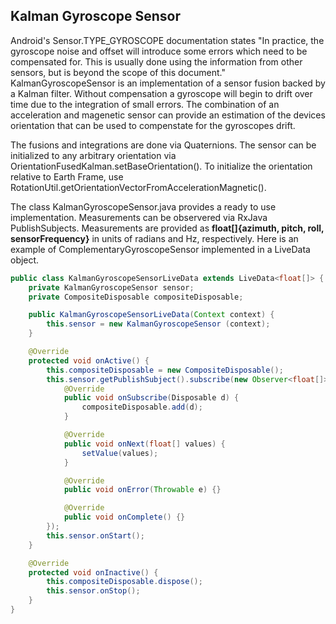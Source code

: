 ## Kalman Gyroscope Sensor

Android's Sensor.TYPE_GYROSCOPE documentation states "In practice, the gyroscope noise and offset will introduce some errors which need to be compensated for. This is usually done using the information from other sensors, but is beyond the scope of this document." KalmanGyroscopeSensor is an implementation of a sensor fusion backed by a Kalman filter. Without compensation a gyroscope will begin to drift over time due to the integration of small errors. The combination of an acceleration and magenetic sensor can provide an estimation of the devices orientation that can be used to compenstate for the gyroscopes drift.

The fusions and integrations are done via Quaternions. The sensor can be initialized to any arbitrary orientation via OrientationFusedKalman.setBaseOrientation(). To initialize the orientation relative to Earth Frame, use RotationUtil.getOrientationVectorFromAccelerationMagnetic().

The class KalmanGyroscopeSensor.java provides a ready to use implementation. Measurements can be observered via RxJava PublishSubjects. Measurements are provided as **float[]{azimuth, pitch, roll, sensorFrequency}** in units of radians and Hz, respectively. Here is an example of ComplementaryGyroscopeSensor implemented in a LiveData object.

```java
public class KalmanGyroscopeSensorLiveData extends LiveData<float[]> {
    private KalmanGyroscopeSensor sensor;
    private CompositeDisposable compositeDisposable;

    public KalmanGyroscopeSensorLiveData(Context context) {
        this.sensor = new KalmanGyroscopeSensor (context);
    }

    @Override
    protected void onActive() {
        this.compositeDisposable = new CompositeDisposable();
        this.sensor.getPublishSubject().subscribe(new Observer<float[]>() {
            @Override
            public void onSubscribe(Disposable d) {
                compositeDisposable.add(d);
            }

            @Override
            public void onNext(float[] values) {
                setValue(values);
            }

            @Override
            public void onError(Throwable e) {}

            @Override
            public void onComplete() {}
        });
        this.sensor.onStart();
    }

    @Override
    protected void onInactive() {
        this.compositeDisposable.dispose();
        this.sensor.onStop();
    }
}
```
